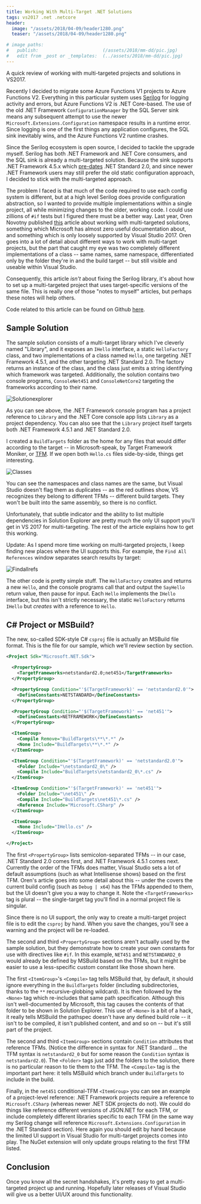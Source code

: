 ```yaml
---
title: Working With Multi-Target .NET Solutions
tags: vs2017 .net .netcore
header:
  image: "/assets/2018/04-09/header1280.png"
  teaser: "/assets/2018/04-09/header1280.png"

# image paths:
#   publish:                        (/assets/2018/mm-dd/pic.jpg)
#   edit from _post or _templates:  (../assets/2018/mm-dd/pic.jpg)
---
```


A quick review of working with multi-targeted projects and solutions in VS2017.

<!--more-->

Recently I decided to migrate some Azure Functions V1 projects to Azure Functions V2. Everything in this particular system uses [Serilog](https://github.com/serilog/serilog) for logging activity and errors, but Azure Functions V2 is .NET Core-based. The use of the old .NET Framework `ConfigurationManager` by the SQL Server sink means any subsequent attempt to use the newer `Microsoft.Extensions.Configuration` namespace results in a runtime error. Since logging is one of the first things any application configures, the SQL sink inevitably wins, and the Azure Functions V2 runtime crashes.

Since the Serilog ecosystem is open source, I decided to tackle the upgrade myself. Serilog has both .NET Framework and .NET Core consumers, and the SQL sink is already a multi-targeted solution. Because the sink supports .NET Framework 4.5.x which [pre-dates](https://docs.microsoft.com/en-us/dotnet/standard/net-standard#net-implementation-support) .NET Standard 2.0, and since newer .NET Framework users may still prefer the old static configuration approach, I decided to stick with the multi-targeted approach.

The problem I faced is that much of the code required to use each config system is different, but at a high level Serilog does provide configuration abstraction, so I wanted to provide multiple implementations within a single project, all while minimizing changes to the older, working code. I could use zillions of `#if` tests but I figured there must be a better way. Last year, Oren Novotny published [this](https://oren.codes/2017/01/04/multi-targeting-the-world-a-single-project-to-rule-them-all/) article about working with multi-targeted solutions, something which Microsoft has almost zero useful documentation about, and something which is only loosely supported by Visual Studio 2017. Oren goes into a lot of detail about different ways to work with multi-target projects, but the part that caught my eye was two completely different implementations of a class -- same names, same namespace, differentiated only by the folder they're in and the build target -- but still visible and useable within Visual Studio.

Consequently, this article _isn't_ about fixing the Serilog library, it's about how to set up a multi-targeted project that uses target-specific versions of the same file. This is really one of those "notes to myself" articles, but perhaps these notes will help others.
 
Code related to this article can be found on Github [here](https://github.com/MV10/MultiTarget.Solutions).

## Sample Solution

The sample solution consists of a multi-target library which I've cleverly named "Library", and it exposes an `IHello` interface, a static `HelloFactory` class, and two implementations of a class named `Hello`, one targeting .NET Framework 4.5.1, and the other targeting .NET Standard 2.0. The factory returns an instance of the class, and the class just emits a string identifying which framework was targeted. Additionally, the solution contains two console programs, `ConsoleNet451` and `ConsoleNetCore2` targeting the frameworks according to their name.

![Solutionexplorer](/assets/2018/04-09/solutionexplorer.png)

As you can see above, the .NET Framework console program has a project reference to `Library` and the .NET Core console app lists `Library` as a project dependency. You can also see that the `Library` project itself targets both .NET Framework 4.5.1 and .NET Standard 2.0.

I created a `BuildTargets` folder as the home for any files that would differ according to the target -- in Microsoft-speak, by Target Framework Moniker, or [TFM](https://docs.microsoft.com/en-us/dotnet/standard/frameworks#how-to-specify-target-frameworks). If we open both `Hello.cs` files side-by-side, things get interesting.

![Classes](/assets/2018/04-09/classes.png)

You can see the namespaces and class names are the same, but Visual Studio doesn't flag them as duplicates -- as the red outlines show, VS recognizes they belong to different TFMs -- different build targets. They won't be built into the same assembly, so there is no conflict.

Unfortunately, that subtle indicator and the ability to list multiple dependencies in Solution Explorer are pretty much the only UI support you'll get in VS 2017 for multi-targeting. The rest of the article explains how to get this working.

Update: As I spend more time working on multi-targeted projects, I keep finding new places where the UI supports this. For example, the `Find All References` window separates search results by target:

![Findallrefs](/assets/2018/04-09/findallrefs.png)

The other code is pretty simple stuff. The `HelloFactory` creates and returns a new `Hello`, and the console programs call that and output the `SayHello` return value, then pause for input. Each `Hello` implements the `IHello` interface, but this isn't strictly necessary, the static `HelloFactory` returns `IHello` but _creates_ with a reference to `Hello`.

## C# Project or MSBuild?

The new, so-called SDK-style C# `csproj` file is actually an MSBuild file format. This is the file for our sample, which we'll review section by section.

```xml
<Project Sdk="Microsoft.NET.Sdk">

  <PropertyGroup>
    <TargetFrameworks>netstandard2.0;net451</TargetFrameworks>
  </PropertyGroup>

  <PropertyGroup Condition="'$(TargetFramework)' == 'netstandard2.0'">
    <DefineConstants>NETSTANDARD</DefineConstants>
  </PropertyGroup>

  <PropertyGroup Condition="'$(TargetFramework)' == 'net451'">
    <DefineConstants>NETFRAMEWORK</DefineConstants>
  </PropertyGroup>

  <ItemGroup>
    <Compile Remove="BuildTargets\**\*.*" />
    <None Include="BuildTargets\**\*.*" />
  </ItemGroup>

  <ItemGroup Condition="'$(TargetFramework)' == 'netstandard2.0'">
    <Folder Include="\netstandard2_0\" />
    <Compile Include="BuildTargets\netstandard2_0\*.cs" />
  </ItemGroup>

  <ItemGroup Condition="'$(TargetFramework)' == 'net451'">
    <Folder Include="\net451\" />
    <Compile Include="BuildTargets\net451\*.cs" />
    <Reference Include="Microsoft.CSharp" />
  </ItemGroup>

  <ItemGroup>
    <None Include="IHello.cs" />
  </ItemGroup>

</Project>
```

The first `<PropertyGroup>` lists semicolon-separated TFMs -- in our case, .NET Standard 2.0 comes first, and .NET Framework 4.5.1 comes next. Currently the order of the TFMs does matter, Visual Studio sets a lot of default assumptions (such as what Intellisense shows) based on the first TFM. Oren's article goes into some detail about this -- under the covers the current build config (such as `Debug | x64`) has the TFMs appended to them, but the UI doesn't give you a way to change it. Note the `<TargetFrameworks>` tag is plural -- the single-target tag you'll find in a normal project file is singular.

Since there is no UI support, the only way to create a multi-target project file is to edit the `csproj` by hand. When you save the changes, you'll see a warning and the project will be re-loaded.

The second and third `<PropertyGroup>` sections aren't actually used by the sample solution, but they demonstrate how to create your own constants for use with directives like `#if`. In this example, `NET451` and `NETSTANDARD2_0` would already be defined by MSBuild based on the TFMs, but it might be easier to use a less-specific custom constant like those shown here.

The first `<ItemGroup>`'s `<Compile>` tag tells MSBuild that, by default, it should ignore everything in the `BuildTargets` folder (including subdirectories, thanks to the `**` recursive-globbing wildcard). It is then followed by the `<None>` tag which re-includes that same path specification. Although this isn't well-documented by Microsoft, this tag causes the contents of that folder to be shown in Solution Explorer. This use of `<None>` is a bit of a hack, it really tells MSBuild the pathspec doesn't have any defined build role -- it isn't to be compiled, it isn't published content, and and so on -- but it's still part of the project.

The second and third `<ItemGroup>` sections contain `Condition` attributes that reference TFMs. (Notice the difference in syntax for .NET Standard ... the TFM syntax is `netstandard2_0` but for some reason the `Condition` syntax is `netstandard2.0`). The `<Folder>` tags just add the folders to the solution, there is no particular reason to tie them to the TFM. The `<Compile>` tag is the important part here: it tells MSBuild which branch under `BuildTargets` to include in the build.

Finally, in the `net451` conditional-TFM `<ItemGroup>` you can see an example of a project-level reference: .NET Framework projects require a reference to `Microsoft.CSharp` (whereas newer .NET SDK projects do not). We could do things like reference different versions of JSON.NET for each TFM, or include completely different libraries specific to each TFM (in the same way my Serilog change will reference `Microsoft.Extensions.Configuration` in the .NET Standard section). Here again you should edit by hand because the limited UI support in Visual Studio for multi-target projects comes into play. The NuGet extension will only update groups relating to the first TFM listed.

## Conclusion

Once you know all the secret handshakes, it's pretty easy to get a multi-targeted project up and running. Hopefully later releases of Visual Studio will give us a better UI/UX around this functionality.

